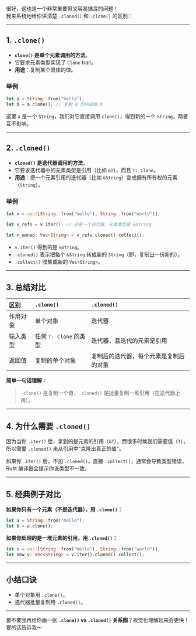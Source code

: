 很好，这也是一个非常重要但又容易搞混的问题！  
我来系统地给你讲清楚 `.cloned()` 和 `.clone()` 的区别：

---

## 1. `.clone()`

- **`clone()` 是单个元素调用的方法**。
- 它要求元素类型实现了 `Clone` trait。
- **用途**：复制某个具体的值。

### 举例

```rust
let a = String::from("hello");
let b = a.clone(); // 复制 a 的内容给 b
```

这里 `a` 是一个 `String`，我们对它直接调用 `clone()`，得到新的一个 `String`，两者互不影响。

---

## 2. `.cloned()`

- **`cloned()` 是迭代器调用的方法**。
- 它要求迭代器中的元素类型是引用（比如 `&T`），而且 `T: Clone`。
- **用途**：把一个元素引用的迭代器（比如 `&String`）变成拥有所有权的元素（`String`）。

### 举例

```rust
let v = vec![String::from("hello"), String::from("world")];

let v_refs = v.iter(); // 这是一个迭代器，元素类型是 &String

let v_owned: Vec<String> = v_refs.cloned().collect();
```

- `v.iter()` 得到的是 `&String`。
- `.cloned()` 表示把每个 `&String` 转成新的 `String`（即，复制出一份新的）。
- `.collect()` 收集成新的 `Vec<String>`。

---

## 3. 总结对比

| 区别     | `.clone()`             | `.cloned()`                            |
| :------- | :--------------------- | :------------------------------------- |
| 作用对象 | 单个对象               | 迭代器                                 |
| 输入类型 | 任何 `T: Clone` 的类型 | 迭代器，且迭代的元素是引用             |
| 返回值   | 复制的单个对象         | 复制后的迭代器，每个元素是复制后的对象 |

**简单一句话理解**：

> `.clone()` 是复制一个值，`.cloned()` 是批量复制一堆引用（在迭代器上用）。

---

## 4. 为什么需要 `.cloned()`

因为当你 `.iter()` 后，拿到的是元素的引用（`&T`），而很多时候我们需要值（`T`），所以需要 `.cloned()` 来从引用中"克隆出真正的值"。

如果你 `.iter()` 后，不加 `.cloned()`，直接 `.collect()`，通常会导致类型错误，Rust 编译器会提示你说类型不一致。

---

## 5. 经典例子对比

**如果你只有一个元素（不是迭代器），用 `.clone()`：**

```rust
let a = String::from("hello");
let b = a.clone();
```

**如果你处理的是一堆元素的引用，用 `.cloned()`：**

```rust
let v = vec![String::from("hello"), String::from("world")];
let new_v: Vec<String> = v.iter().cloned().collect();
```

---

## 小结口诀

- 单个对象用 `.clone()`。
- 迭代器批量复制用 `.cloned()`。

---

要不要我再给你画一张 **`.clone()` vs `.cloned()` 关系图**？视觉化理解起来会更快！要的话告诉我～
